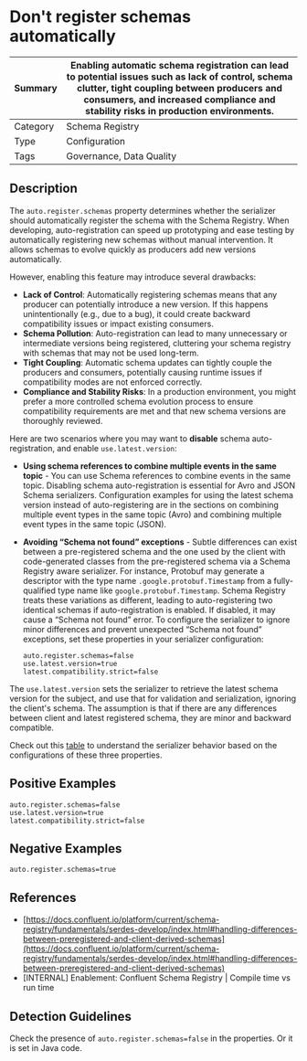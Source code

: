 # Don't register schemas automatically

| Summary | Enabling automatic schema registration can lead to potential issues such as lack of control, schema clutter, tight coupling between producers and consumers, and increased compliance and stability risks in production environments. |
|---------|-------------------------------------------------------------------------------------------------------------------------------------------------------------------------------------------------------------------------------------------------------------------|
| Category | Schema Registry                                                                                                                                                                                                                                                    |
| Type     | Configuration                                                                                                                                                                                                                                                      |
| Tags     | Governance, Data Quality                                                                                                                                                                                                                                           |

## Description

The `auto.register.schemas` property determines whether the serializer should automatically register the schema with the Schema Registry. When developing, auto-registration can speed up prototyping and ease testing by automatically registering new schemas without manual intervention. It allows schemas to evolve quickly as producers add new versions automatically.

However, enabling this feature may introduce several drawbacks:

- **Lack of Control**: Automatically registering schemas means that any producer can potentially introduce a new version. If this happens unintentionally (e.g., due to a bug), it could create backward compatibility issues or impact existing consumers.
- **Schema Pollution**: Auto-registration can lead to many unnecessary or intermediate versions being registered, cluttering your schema registry with schemas that may not be used long-term.
- **Tight Coupling**: Automatic schema updates can tightly couple the producers and consumers, potentially causing runtime issues if compatibility modes are not enforced correctly.
- **Compliance and Stability Risks**: In a production environment, you might prefer a more controlled schema evolution process to ensure compatibility requirements are met and that new schema versions are thoroughly reviewed.

Here are two scenarios where you may want to **disable** schema auto-registration, and enable `use.latest.version`:

- **Using schema references to combine multiple events in the same topic** - You can use Schema references to combine events in the same topic. Disabling schema auto-registration is essential for Avro and JSON Schema serializers. Configuration examples for using the latest schema version instead of auto-registering are in the sections on combining multiple event types in the same topic (Avro) and combining multiple event types in the same topic (JSON).
  
- **Avoiding “Schema not found” exceptions** - Subtle differences can exist between a pre-registered schema and the one used by the client with code-generated classes from the pre-registered schema via a Schema Registry aware serializer. For instance, Protobuf may generate a descriptor with the type name `.google.protobuf.Timestamp` from a fully-qualified type name like `google.protobuf.Timestamp`. Schema Registry treats these variations as different, leading to auto-registering two identical schemas if auto-registration is enabled. If disabled, it may cause a “Schema not found” error. To configure the serializer to ignore minor differences and prevent unexpected “Schema not found” exceptions, set these properties in your serializer configuration:

  ```plaintext
  auto.register.schemas=false
  use.latest.version=true
  latest.compatibility.strict=false
  ```

The `use.latest.version` sets the serializer to retrieve the latest schema version for the subject, and use that for validation and serialization, ignoring the client's schema. The assumption is that if there are any differences between client and latest registered schema, they are minor and backward compatible.

Check out this [table](#) to understand the serializer behavior based on the configurations of these three properties.

## Positive Examples

```plaintext
auto.register.schemas=false
use.latest.version=true
latest.compatibility.strict=false
```

## Negative Examples

```plaintext
auto.register.schemas=true
```

## References

- [https://docs.confluent.io/platform/current/schema-registry/fundamentals/serdes-develop/index.html#handling-differences-between-preregistered-and-client-derived-schemas](https://docs.confluent.io/platform/current/schema-registry/fundamentals/serdes-develop/index.html#handling-differences-between-preregistered-and-client-derived-schemas)
- [INTERNAL] Enablement: Confluent Schema Registry | Compile time vs run time

## Detection Guidelines

Check the presence of `auto.register.schemas=false` in the properties.
Or it is set in Java code.